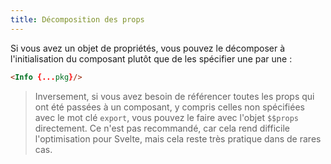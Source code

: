 ```yaml
---
title: Décomposition des props
---
```


Si vous avez un objet de propriétés, vous pouvez le décomposer à l'initialisation du composant plutôt que de les spécifier une par une :

```html
<Info {...pkg}/>
```

> Inversement, si vous avez besoin de référencer toutes les <span class="vo">props</span> qui ont été passées à un composant, y compris celles non spécifiées avec le mot clé `export`, vous pouvez le faire avec l'objet `$$props` directement. Ce n'est pas recommandé, car cela rend difficile l'optimisation pour Svelte, mais cela reste très pratique dans de rares cas.
